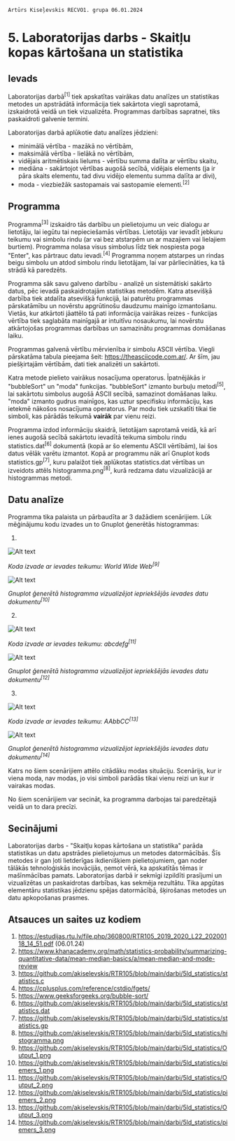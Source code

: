     Artūrs Kiseļevskis RECVO1. grupa 06.01.2024
# 5. Laboratorijas darbs - Skaitļu kopas kārtošana un statistika
## Ievads

Laboratorijas darbā<sup>[1]</sup> tiek apskatītas vairākas datu analīzes un statistikas metodes un apstrādātā informācija tiek sakārtota viegli saprotamā, izskaidrotā veidā un tiek vizualizēta. Programmas darbības sapratnei, tiks paskaidroti galvenie termini.

Laboratorijas darbā aplūkotie datu analīzes jēdzieni:
* minimālā vērtība - mazākā no vērtībām, 
* maksimālā vērtība - lielākā no vērtībām, 
* vidējais aritmētiskais lielums - vērtību summa dalīta ar vērtību skaitu,
* mediāna - sakārtojot vērtības augošā secībā, vidējais elements (ja ir pāra skaits elementu, tad divu vidējo elementu summa dalīta ar divi),
* moda - viezbiežāk sastopamais vai sastopamie elementi.<sup>[2]</sup>

## Programma

Programma<sup>[3]</sup> izskaidro tās darbību un pielietojumu un veic dialogu ar lietotāju, lai iegūtu tai nepieciešamās vērtības. Lietotājs var ievadīt jebkuru teikumu vai simbolu rindu (ar vai bez atstarpēm un ar mazajiem vai lielajiem burtiem). Programma nolasa visus simbolus līdz tiek nospiesta poga "Enter", kas pārtrauc datu ievadi.<sup>[4]</sup> Programma noņem atstarpes un rindas beigu simbolu un atdod simbolu rindu lietotājam, lai var pārliecināties, ka tā strādā kā paredzēts.

Programma sāk savu galveno darbību - analizē un sistemātiski sakārto datus, pēc ievadā paskaidrotajām statistikas metodēm. Katra atsevišķā darbība tiek atdalīta atsevišķā funkcijā, lai paturētu programmas pārskatāmību un novērstu apgrūtinošu daudzumu mainīgo izmantošanu. Vietās, kur atkārtoti jāattēlo tā pati informācija vairākas reizes - funkcijas vērtība tiek saglabāta mainīgajā ar intuitīvu nosaukumu, lai novērstu atkārtojošas programmas darbības un samazinātu programmas domāšanas laiku.

Programmas galvenā vērtību mērvienība ir simbolu ASCII vērtība. Viegli pārskatāma tabula pieejama šeit: https://theasciicode.com.ar/. Ar šīm, jau piešķirtajām vērtībām, dati tiek analizēti un sakārtoti.

Katra metode pielieto vairākus nosacījuma operatorus. Īpatnējākās ir "bubbleSort" un "moda" funkcijas. "bubbleSort" izmanto burbuļu metodi<sup>[5]</sup>, lai sakārtotu simbolus augošā ASCII secībā, samazinot domāšanas laiku. "moda" izmanto gudrus mainīgos, kas uztur specifisku informāciju, kas ietekmē nākošos nosacījuma operatorus. Par modu tiek uzskatīti tikai tie simboli, kas pārādās teikumā **vairāk** par vienu reizi.

Programma izdod informāciju skaidrā, lietotājam saprotamā veidā, kā arī ienes augošā secībā sakārtotu ievadītā teikuma simbolu rindu statistics.dat<sup>[6]</sup> dokumentā (kopā ar šo elementu ASCII vērtībām), lai šos datus vēlāk varētu izmantot. Kopā ar programmu nāk arī Gnuplot kods statistics.gp<sup>[7]</sup>, kuru palaižot tiek aplūkotas statistics.dat vērtības un izveidots attēls histogramma.png<sup>[8]</sup>, kurā redzama datu vizualizācijā ar histogrammas metodi.



## Datu analīze

Programma tika palaista un pārbaudīta ar 3 dažādiem scenārijiem. Lūk mēģinājumu kodu izvades un to Gnuplot ģenerētās histogrammas:

1.

![Alt text](Output_1.png)

*Koda izvade ar ievades teikumu: World Wide Web<sup>[9]</sup>*

![Alt text](piemers_1.png)

*Gnuplot ģenerētā histogramma vizualizējot iepriekšējās ievades datu dokumentu<sup>[10]</sup>*

2. 

![Alt text](Output_2.png)

*Koda izvade ar ievades teikumu: abcdefg<sup>[11]</sup>*

![Alt text](piemers_2.png)

*Gnuplot ģenerētā histogramma vizualizējot iepriekšējās ievades datu dokumentu<sup>[12]</sup>*

3. 

![Alt text](Output_3.png)

*Koda izvade ar ievades teikumu: AAbbCC<sup>[13]</sup>*

![Alt text](piemers_3.png)

*Gnuplot ģenerētā histogramma vizualizējot iepriekšējās ievades datu dokumentu<sup>[14]</sup>*

Katrs no šiem scenārijiem attēlo citādāku modas situāciju. Scenārijs, kur ir viena moda, nav modas, jo visi simboli parādās tikai vienu reizi un kur ir vairakas modas.

No šiem scenārijiem var secināt, ka programma darbojas tai paredzētajā veidā un to dara precīzi.

## Secinājumi

Laboratorijas darbs - "Skaitļu kopas kārtošana un statistika" parāda statistikas un datu apstrādes pielietojumus un metodes datormācībās. Šīs metodes ir gan ļoti lietderīgas ikdienišķiem pielietojumiem, gan noder tālākās tehnoloģiskās inovācijās, ņemot vērā, ka apskatītās tēmas ir mašīnmācības pamats. Laboratorijas darbā ir sekmīgi izpildīti prasījumi un vizualizētas un paskaidrotas darbības, kas sekmēja rezultātu. Tika apgūtas elementāru statistikas jēdzienu spējas datormācībā, šķirošanas metodes un datu apkopošanas prasmes.

## Atsauces un saites uz kodiem
1. https://estudijas.rtu.lv/file.php/360800/RTR105_2019_2020_L22_20200118_14_51.pdf (06.01.24)
1. https://www.khanacademy.org/math/statistics-probability/summarizing-quantitative-data/mean-median-basics/a/mean-median-and-mode-review
1. https://github.com/akiselevskis/RTR105/blob/main/darbi/5ld_statistics/statistics.c
1. https://cplusplus.com/reference/cstdio/fgets/
1. https://www.geeksforgeeks.org/bubble-sort/
1. https://github.com/akiselevskis/RTR105/blob/main/darbi/5ld_statistics/statistics.dat
1. https://github.com/akiselevskis/RTR105/blob/main/darbi/5ld_statistics/statistics.gp
1. https://github.com/akiselevskis/RTR105/blob/main/darbi/5ld_statistics/histogramma.png
1. https://github.com/akiselevskis/RTR105/blob/main/darbi/5ld_statistics/Output_1.png
1. https://github.com/akiselevskis/RTR105/blob/main/darbi/5ld_statistics/piemers_1.png
1. https://github.com/akiselevskis/RTR105/blob/main/darbi/5ld_statistics/Output_2.png
1. https://github.com/akiselevskis/RTR105/blob/main/darbi/5ld_statistics/piemers_2.png
1. https://github.com/akiselevskis/RTR105/blob/main/darbi/5ld_statistics/Output_3.png
1. https://github.com/akiselevskis/RTR105/blob/main/darbi/5ld_statistics/piemers_3.png

